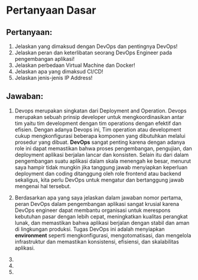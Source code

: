 # Pertanyaan Dasar

## Pertanyaan:
1. Jelaskan yang dimaksud dengan DevOps dan pentingnya DevOps!
2. Jelaskan peran dan keterlibatan seorang DevOps Engineer pada pengembangan aplikasi!
3. Jelaskan perbedaan Virtual Machine dan Docker!
4. Jelaskan apa yang dimaksud CI/CD!
5. Jelaskan jenis-jenis IP Address!

## Jawaban:
1. Devops merupakan singkatan dari Deployment and Operation. Devops merupakan sebuah prinsip developer untuk mengkoordinasikan antar tim yaitu tim development dengan tim operations dengan efektif dan efisien. Dengan adanya Devops ini, Tim operation atau development cukup mengkonfigurasi beberapa komponen yang dibutuhkan melalui prosedur yang dibuat. **DevOps** sangat penting karena dengan adanya role ini dapat memastikan bahwa proses pengembangan, pengujian, dan deployment aplikasi berjalan lancar dan konsisten. Selain itu dari dalam pengembangan suatu aplikasi dalam skala menengah ke besar, menurut saya hampir tidak mungkin jika tanggung jawab menyiapkan keperluan deployment dan coding ditanggung oleh role frontend atau backend sekaligus, kita perlu DevOps untuk mengatur dan bertanggung jawab mengenai hal tersebut.

2. Berdasarkan apa yang saya jelaskan dalam jawaban nomor pertama, peran DevOps dalam pengembangan aplikasi sangat krusial karena DevOps engineer dapat membantu organisasi untuk merespons kebutuhan pasar dengan lebih cepat, meningkatkan kualitas perangkat lunak, dan memastikan bahwa aplikasi berjalan dengan stabil dan aman di lingkungan produksi. Tugas DevOps ini adalah menyiapkan **environment** seperti mengkonfigurasi, mengotomatisasi, dan mengelola infrastruktur dan memastikan konsistensi, efisiensi, dan skalabilitas aplikasi.

3. 
4. 
5. 
